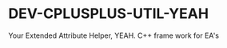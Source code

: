 DEV-CPLUSPLUS-UTIL-YEAH
=======================

Your Extended Attribute Helper, YEAH. C++ frame work for EA's 
